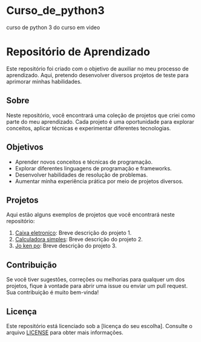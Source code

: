 # Curso_de_python3
 curso de python 3 do curso em video

# Repositório de Aprendizado

Este repositório foi criado com o objetivo de auxiliar no meu processo de aprendizado. Aqui, pretendo desenvolver diversos projetos de teste para aprimorar minhas habilidades.

## Sobre

Neste repositório, você encontrará uma coleção de projetos que criei como parte do meu aprendizado. Cada projeto é uma oportunidade para explorar conceitos, aplicar técnicas e experimentar diferentes tecnologias.

## Objetivos

- Aprender novos conceitos e técnicas de programação.
- Explorar diferentes linguagens de programação e frameworks.
- Desenvolver habilidades de resolução de problemas.
- Aumentar minha experiência prática por meio de projetos diversos.

## Projetos

Aqui estão alguns exemplos de projetos que você encontrará neste repositório:

1. [Caixa eletronico](https://github.com/RaimundoAlexandre/Curso_de_python3/blob/main/mundo%202/Caixa%20eletronico.py): Breve descrição do projeto 1.
2. [Calculadora simples](https://github.com/RaimundoAlexandre/Curso_de_python3/blob/main/mundo%202/Calculadora%20simples.py): Breve descrição do projeto 2.
3. [Jo ken po](https://github.com/RaimundoAlexandre/Curso_de_python3/blob/main/mundo%202/Jo%20ken%20po.py): Breve descrição do projeto 3.

## Contribuição

Se você tiver sugestões, correções ou melhorias para qualquer um dos projetos, fique à vontade para abrir uma issue ou enviar um pull request. Sua contribuição é muito bem-vinda!

## Licença

Este repositório está licenciado sob a [licença do seu escolha]. Consulte o arquivo [LICENSE](https://github.com/RaimundoAlexandre/Curso_de_python3/blob/main/LICENSE.txt) para obter mais informações.

